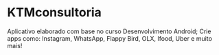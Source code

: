 # KTMconsultoria

Aplicativo elaborado com base no curso Desenvolvimento Android; Crie apps como: Instagram, WhatsApp, Flappy Bird, OLX, Ifood, Uber e muito mais!
